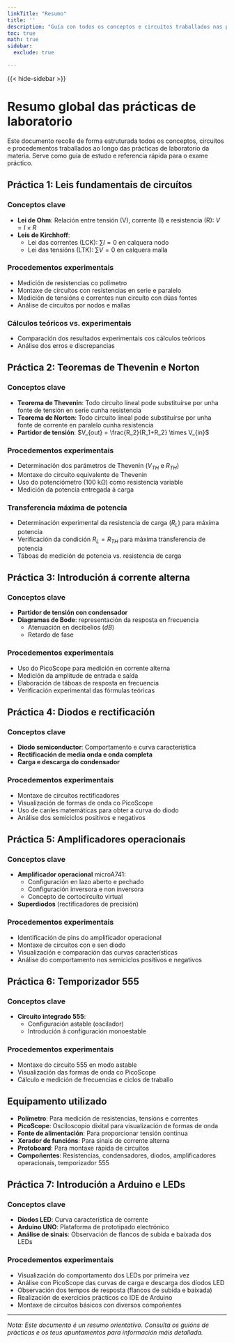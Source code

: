 ```yaml
---
linkTitle: "Resumo"
title: ''
description: "Guía con todos os conceptos e circuítos traballados nas prácticas de laboratorio"
toc: true
math: true
sidebar:
  exclude: true

---
```

{{< hide-sidebar >}}

# Resumo global das prácticas de laboratorio

Este documento recolle de forma estruturada todos os conceptos, circuítos e procedementos traballados ao longo das prácticas de laboratorio da materia. Serve como guía de estudo e referencia rápida para o exame práctico.

## Práctica 1: Leis fundamentais de circuítos

### Conceptos clave
- **Lei de Ohm**: Relación entre tensión (V), corrente (I) e resistencia (R): $V = I \times R$
- **Leis de Kirchhoff**:
  - Lei das correntes (LCK): $\sum I = 0$ en calquera nodo
  - Lei das tensións (LTK): $\sum V = 0$ en calquera malla

### Procedementos experimentais
- Medición de resistencias co polímetro
- Montaxe de circuítos con resistencias en serie e paralelo
- Medición de tensións e correntes nun circuíto con dúas fontes
- Análise de circuítos por nodos e mallas

### Cálculos teóricos vs. experimentais
- Comparación dos resultados experimentais cos cálculos teóricos
- Análise dos erros e discrepancias

## Práctica 2: Teoremas de Thevenin e Norton

### Conceptos clave
- **Teorema de Thevenin**: Todo circuíto lineal pode substituírse por unha fonte de tensión en serie cunha resistencia
- **Teorema de Norton**: Todo circuíto lineal pode substituírse por unha fonte de corrente en paralelo cunha resistencia
- **Partidor de tensión**: $V_{out} = \frac{R_2}{R_1+R_2} \times V_{in}$

### Procedementos experimentais
- Determinación dos parámetros de Thevenin ($V_{TH}$ e $R_{TH}$)
- Montaxe do circuíto equivalente de Thevenin
- Uso do potenciómetro (100 k$\Omega$) como resistencia variable
- Medición da potencia entregada á carga

### Transferencia máxima de potencia
- Determinación experimental da resistencia de carga ($R_L$) para máxima potencia
- Verificación da condición $R_L = R_{TH}$ para máxima transferencia de potencia
- Táboas de medición de potencia vs. resistencia de carga

## Práctica 3: Introdución á corrente alterna

### Conceptos clave
- **Partidor de tensión con condensador**
- **Diagramas de Bode**: representación da resposta en frecuencia
  - Atenuación en decibelios ($dB$)
  - Retardo de fase

### Procedementos experimentais
- Uso do PicoScope para medición en corrente alterna
- Medición da amplitude de entrada e saída
- Elaboración de táboas de resposta en frecuencia
- Verificación experimental das fórmulas teóricas

## Práctica 4: Diodos e rectificación

### Conceptos clave
- **Diodo semiconductor**: Comportamento e curva característica
- **Rectificación de media onda e onda completa**
- **Carga e descarga do condensador**

### Procedementos experimentais
- Montaxe de circuítos rectificadores
- Visualización de formas de onda co PicoScope
- Uso de canles matemáticas para obter a curva do diodo
- Análise dos semiciclos positivos e negativos

## Práctica 5: Amplificadores operacionais

### Conceptos clave
- **Amplificador operacional** microA741:
  - Configuración en lazo aberto e pechado
  - Configuración inversora e non inversora
  - Concepto de cortocircuíto virtual
- **Superdiodos** (rectificadores de precisión)

### Procedementos experimentais
- Identificación de pins do amplificador operacional
- Montaxe de circuítos con e sen diodo
- Visualización e comparación das curvas características
- Análise do comportamento nos semiciclos positivos e negativos

## Práctica 6: Temporizador 555

### Conceptos clave
- **Circuíto integrado 555**:
  - Configuración astable (oscilador)
  - Introdución á configuración monoestable

### Procedementos experimentais
- Montaxe do circuíto 555 en modo astable
- Visualización das formas de onda co PicoScope
- Cálculo e medición de frecuencias e ciclos de traballo

## Equipamento utilizado

- **Polímetro**: Para medición de resistencias, tensións e correntes
- **PicoScope**: Osciloscopio dixital para visualización de formas de onda
- **Fonte de alimentación**: Para proporcionar tensión continua
- **Xerador de funcións**: Para sinais de corrente alterna
- **Protoboard**: Para montaxe rápida de circuítos
- **Compoñentes**: Resistencias, condensadores, diodos, amplificadores operacionais, temporizador 555

## Práctica 7: Introdución a Arduino e LEDs

### Conceptos clave
- **Díodos LED**: Curva característica de corrente
- **Arduino UNO**: Plataforma de prototipado electrónico
- **Análise de sinais**: Observación de flancos de subida e baixada dos LEDs

### Procedementos experimentais
- Visualización do comportamento dos LEDs por primeira vez
- Análise con PicoScope das curvas de carga e descarga dos díodos LED
- Observación dos tempos de resposta (flancos de subida e baixada)
- Realización de exercicios prácticos co IDE de Arduino
- Montaxe de circuítos básicos con diversos compoñentes
---

*Nota: Este documento é un resumo orientativo. Consulta os guións de prácticas e os teus apuntamentos para información máis detallada.*
